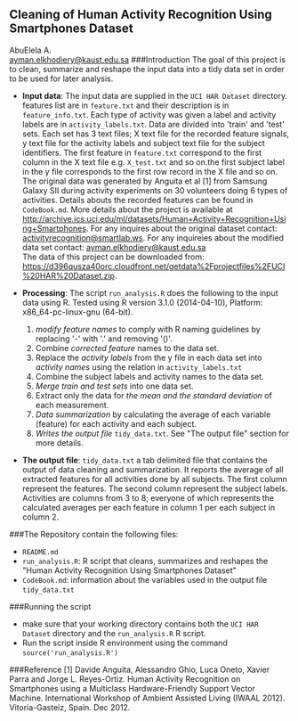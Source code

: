 ## Cleaning of Human Activity Recognition Using Smartphones Dataset
AbuElela A.<br />
ayman.elkhodiery@kaust.edu.sa
###Introduction
The goal of this project is to clean, summarize and reshape the input data into a tidy data set in order to be used for later analysis. 

* **Input data**: The input data are supplied in the `UCI HAR Dataset` directory. features list are in `feature.txt` and their description is in `feature_info.txt`. Each type of activity was given a label and activity labels are in `activity_labels.txt`. Data are divided into 'train' and 'test' sets. Each set has 3 text files; X text file for the recorded feature signals, y text file for the activity labels and subject text file for the subject identifiers. The first feature in `feature.txt` correspond to the first column in the X text file e.g. `X_test.txt` and so on.the first subject label in the y file corresponds to the first row record in the X file and so on. The original data was generated by Anguita et al [1] from Samsung Galaxy SII during activity experiments on 30 volunteers doing 6 types of activities. Details abouts the recorded features can be found in `CodeBook.md`. More details about the project is available at http://archive.ics.uci.edu/ml/datasets/Human+Activity+Recognition+Using+Smartphones. For any inquires about the original dataset contact: activityrecognition@smartlab.ws. For any inquireies about the modified data set contact: ayman.elkhodiery@kaust.edu.sa<br />
The data of this project can be downloaded from: https://d396qusza40orc.cloudfront.net/getdata%2Fprojectfiles%2FUCI%20HAR%20Dataset.zip. 


* **Processing**: The script `run_analysis.R` does the following to the input data using R.
Tested using R version 3.1.0 (2014-04-10), Platform: x86_64-pc-linux-gnu (64-bit).
    1. *modify feature names* to comply with R naming guidelines by replacing '-' with '.' and removing '()'.
    2. Combine *corrected feature* names to the data set.
    2. Replace the *activity labels* from the y file in each data set into *activity names* using the relation in `activity_labels.txt`
    3. Combine the subject labels and activity names to the data set.
    4. *Merge train and test sets* into one data set.
    5. Extract only the data for *the mean and the standard deviation* of each measurement.
    6. *Data summarization* by calculating the average of each variable (feature) for each activity and each subject.
    7. *Writes the output file* `tidy_data.txt`. See "The output file" section for more details.

* **The output file**: `tidy_data.txt` a tab delimited file that contains the output of data cleaning and summarization. It reports the average of all extracted features for all activities done by all subjects. The first column represent the features. The second column represent the subject labels. Activities are columns from 3 to 8; everyone of which represents the calculated averages per each feature in column 1 per each subject in column 2.

###The Repository contain the following files:
* `README.md`
* `run_analysis.R`: R script that cleans, summarizes and reshapes the "Human Activity Recognition Using Smartphones Dataset"
* `CodeBook.md`: information about the variables used in the output file `tidy_data.txt`

###Running the script
* make sure that your working directory contains both the `UCI HAR Dataset` directory and the `run_analysis.R` R script.
* Run the script inside R environment using the command `source('run_analysis.R')`

###Reference
[1] Davide Anguita, Alessandro Ghio, Luca Oneto, Xavier Parra and Jorge L. Reyes-Ortiz. Human Activity Recognition on Smartphones using a Multiclass Hardware-Friendly Support Vector Machine. International Workshop of Ambient Assisted Living (IWAAL 2012). Vitoria-Gasteiz, Spain. Dec 2012.
